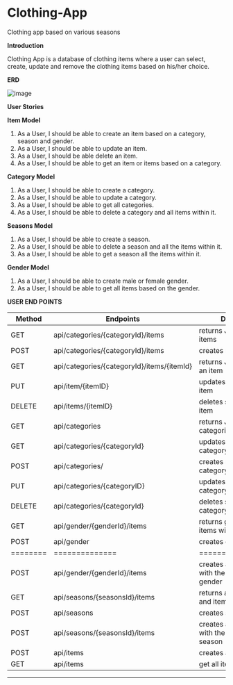 # Clothing-App

Clothing app based on various seasons

**Introduction**

Clothing App is a database of clothing items where a user can select, create, update and remove the clothing items based
on his/her choice.

**ERD**


![image](https://user-images.githubusercontent.com/94148009/148087537-bbdbe690-b8e9-4ab9-96be-272948c2afd5.png)


****User Stories****

**Item Model**

1. As a User, I should be able to create an item based on a category, season and gender.
2. As a User, I should be able to update an item.
3. As a User, I should be able delete an item.
4. As a User, I should be able to get an item or items based on a category.

**Category Model**

1. As a User, I should be able to create a category.
2. As a User, I should be able to update a category.
3. As a User, I should be able to get all categories.
4. As a User, I should be able to delete a category and all items within it.

**Seasons Model**

1. As a User, I should be able to create a season.
2. As a User, I should be able to delete a season and all the items within it.
3. As a User, I should be able to get a season all the items within it.

**Gender Model**

1. As a User, I should be able to create male or female gender.
2. As a User, I should be able to get all items based on the gender.



**USER END POINTS**

|     Method    |   Endpoints                                   | Detail                           |
| ------------- | -----------------------------------           |--------------------------------- | 
|       GET     | api/categories/{categoryId}/items             | returns JSON all items           |
|       POST    | api/categories/{categoryId}/items             | creates new item                 |
|       GET     | api/categories/{categoryId}/items/{itemId}    | returns JSON for an item         |
|       PUT     | api/item/{itemID}                             | updates specific item            |
|      DELETE   | api/items/{itemID}                            | deletes specific item            |
|       GET     | api/categories                                | returns JSON of all categories   |	
|       GET     | api/categories/{categoryId}                   | updates a specific category      |
|      POST     | api/categories/                               | creates new category             |
|      PUT      | api/categories/{categoryID}                   | updates specific category        |
|      DELETE   | api/categories/{categoryId}                   | deletes specific category        |
|      GET      | api/gender/{genderId}/items                   | returns gender and items within  |
|      POST     | api/gender                                    | creates gender                   |
|  ========     | ==============                                | ==============                   |
|      POST     | api/gender/{genderId}/items                   | creates an item with the specified gender  |
|      GET      | api/seasons/{seasonsId}/items                 | returns a season and items within|
|      POST     | api/seasons                                   | creates season                   |
|      POST     | api/seasons/{seasonsId}/items                 | creates an item with the specified season  |
|      POST     | api/items                                     | creates an item                  |
|      GET      | api/items                                     | get all items                    |

******
